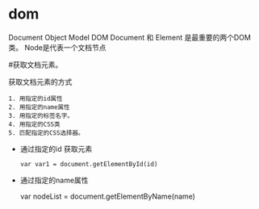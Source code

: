 # dom
Document Object Model DOM
Document 和 Element 是最重要的两个DOM类。
Node是代表一个文档节点

#获取文档元素。

获取文档元素的方式

	1. 用指定的id属性
	2. 用指定的name属性
	3. 用指定的标签名字。
	4. 用指定的CSS类
	5. 匹配指定的CSS选择器。

* 通过指定的id 获取元素

      var var1 = document.getElementById(id)
* 通过指定的name属性

     var nodeList = document.getElementByName(name)

